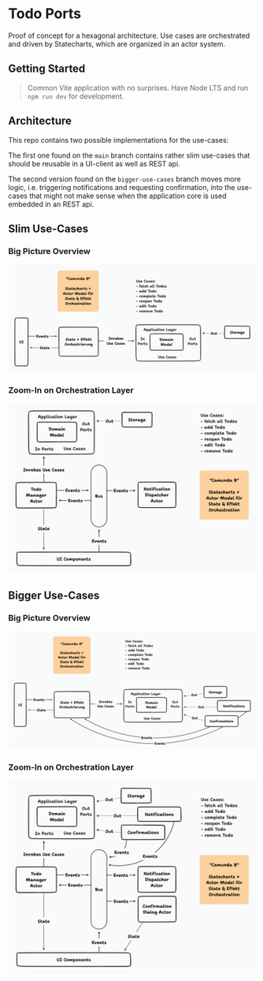 # Todo Ports

Proof of concept for a hexagonal architecture. Use cases are orchestrated and
driven by Statecharts, which are organized in an actor system.

## Getting Started

> Common Vite application with no surprises. Have Node LTS and run `npm run dev`
> for development.

## Architecture

This repo contains two possible implementations for the use-cases:

The first one found on the `main` branch contains rather slim use-cases that
should be reusable in a UI-client as well as REST api.

The second version found on the `bigger-use-cases` branch moves more logic, i.e.
triggering notifications and requesting confirmation, into the use-cases that
might not make sense when the application core is used embedded in an REST api.

## Slim Use-Cases

### Big Picture Overview

![Big Picture](./docs/slim-big-picture.png)

### Zoom-In on Orchestration Layer

![Orchestration Layer](./docs/slim-use-cases.png)

## Bigger Use-Cases

### Big Picture Overview

![Big Picture](./docs/bigger-big-picture.png)

### Zoom-In on Orchestration Layer

![Orchestration Layer](./docs/bigger-use-cases.png)
